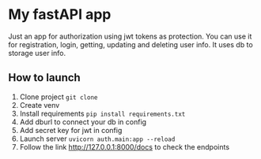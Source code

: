 # My fastAPI app
Just an app for authorization using jwt tokens as protection.
You can use it for registration, login, getting, updating and deleting user info.
It uses db to storage user info.
## How to launch
1. Clone project ```git clone ```
2. Create venv
3. Install requirements ```pip install requirements.txt```
4. Add dburl to connect your db in config
5. Add secret key for jwt in config
6. Launch server ```uvicorn auth.main:app --reload```
7. Follow the link http://127.0.0.1:8000/docs to check the endpoints